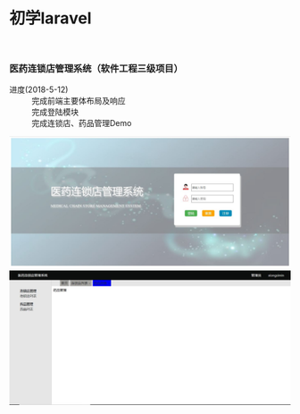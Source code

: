 <h1>初学laravel</h1><br>
<h3>医药连锁店管理系统（软件工程三级项目）</h3>
<dl>
<dt>进度(2018-5-12)</dt>
<dd>完成前端主要体布局及响应</dd>
<dd>完成登陆模块</dd>
<dd>完成连锁店、药品管理Demo</dd>
</dl>
<img src="/z_intro/logo.jpg">
<img src="/z_intro/ui1.jpg">